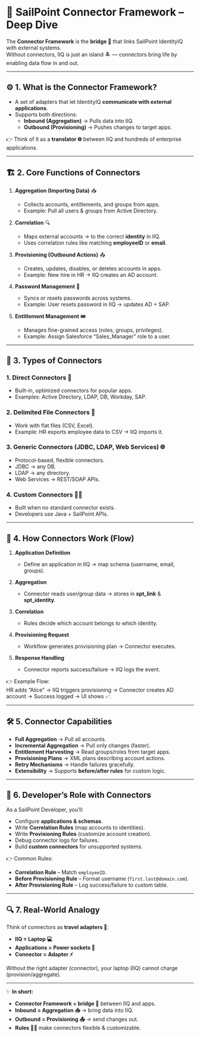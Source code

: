 # 🔗 SailPoint Connector Framework – Deep Dive  

The **Connector Framework** is the **bridge 🌉** that links SailPoint IdentityIQ with external systems.  
Without connectors, IIQ is just an island 🏝️ — connectors bring life by enabling data flow in and out.  

---

## ⚙️ 1. What is the Connector Framework?  
- A set of adapters that let IdentityIQ **communicate with external applications**.  
- Supports both directions:  
  - **Inbound (Aggregation)** → Pulls data into IIQ.  
  - **Outbound (Provisioning)** → Pushes changes to target apps.  

👉 Think of it as a **translator 🌐** between IIQ and hundreds of enterprise applications.  

---

## 🏗️ 2. Core Functions of Connectors  

1. **Aggregation (Importing Data)** 📥  
   - Collects accounts, entitlements, and groups from apps.  
   - Example: Pull all users & groups from Active Directory.  

2. **Correlation** 🔍  
   - Maps external accounts → to the correct **identity** in IIQ.  
   - Uses correlation rules like matching **employeeID** or **email**.  

3. **Provisioning (Outbound Actions)** 📤  
   - Creates, updates, disables, or deletes accounts in apps.  
   - Example: New hire in HR → IIQ creates an AD account.  

4. **Password Management** 🔑  
   - Syncs or resets passwords across systems.  
   - Example: User resets password in IIQ → updates AD + SAP.  

5. **Entitlement Management** 🎟️  
   - Manages fine-grained access (roles, groups, privileges).  
   - Example: Assign Salesforce “Sales_Manager” role to a user.  

---

## 🧩 3. Types of Connectors  

### 1. **Direct Connectors** 🚀  
- Built-in, optimized connectors for popular apps.  
- Examples: Active Directory, LDAP, DB, Workday, SAP.  

### 2. **Delimited File Connectors** 📂  
- Work with flat files (CSV, Excel).  
- Example: HR exports employee data to CSV → IIQ imports it.  

### 3. **Generic Connectors (JDBC, LDAP, Web Services)** 🌐  
- Protocol-based, flexible connectors.  
- JDBC → any DB.  
- LDAP → any directory.  
- Web Services → REST/SOAP APIs.  

### 4. **Custom Connectors** 🧑‍💻  
- Built when no standard connector exists.  
- Developers use Java + SailPoint APIs.  

---

## 🔄 4. How Connectors Work (Flow)  

1. **Application Definition**  
   - Define an application in IIQ → map schema (username, email, groups).  

2. **Aggregation**  
   - Connector reads user/group data → stores in **spt_link** & **spt_identity**.  

3. **Correlation**  
   - Rules decide which account belongs to which identity.  

4. **Provisioning Request**  
   - Workflow generates provisioning plan → Connector executes.  

5. **Response Handling**  
   - Connector reports success/failure → IIQ logs the event.  

👉 Example Flow:  
HR adds “Alice” → IIQ triggers provisioning → Connector creates AD account → Success logged → UI shows ✅.  

---

## 🛠️ 5. Connector Capabilities  

- **Full Aggregation** → Pull all accounts.  
- **Incremental Aggregation** → Pull only changes (faster).  
- **Entitlement Harvesting** → Read groups/roles from target apps.  
- **Provisioning Plans** → XML plans describing account actions.  
- **Retry Mechanisms** → Handle failures gracefully.  
- **Extensibility** → Supports **before/after rules** for custom logic.  

---

## 🎯 6. Developer’s Role with Connectors  

As a SailPoint Developer, you’ll:  
- Configure **applications & schemas**.  
- Write **Correlation Rules** (map accounts to identities).  
- Write **Provisioning Rules** (customize account creation).  
- Debug connector logs for failures.  
- Build **custom connectors** for unsupported systems.  

👉 Common Rules:  
- **Correlation Rule** – Match `employeeID`.  
- **Before Provisioning Rule** – Format username (`first.last@domain.com`).  
- **After Provisioning Rule** – Log success/failure to custom table.  

---

## 🔍 7. Real-World Analogy  

Think of connectors as **travel adapters 🔌**:  
- **IIQ = Laptop 💻**  
- **Applications = Power sockets 🔋**  
- **Connector = Adapter ⚡**  

Without the right adapter (connector), your laptop (IIQ) cannot charge (provision/aggregate).  

---

✨ **In short:**  
- **Connector Framework = bridge 🌉** between IIQ and apps.  
- **Inbound = Aggregation 📥** → bring data into IIQ.  
- **Outbound = Provisioning 📤** → send changes out.  
- **Rules 🧑‍💻** make connectors flexible & customizable.  
